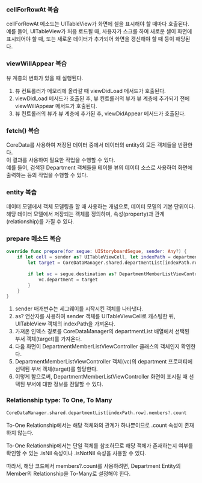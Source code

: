 ### cellForRowAt 복습
cellForRowAt 메소드는 UITableView가 화면에 셀을 표시해야 할 때마다 호출된다.<br>
예를 들어, UITableView가 처음 로드될 때, 사용자가 스크롤 하여 새로운 셀이 화면에 표시되어야
할 때, 또는 새로운 데이터가 추가되어 화면을 갱신해야 할 때 등이 해당된다.<br>


### viewWillAppear 복습
뷰 계층의 변화가 있을 때 실행된다.<br>
1. 뷰 컨트롤러가 메모리에 올라갈 때 viewDidLoad 메서드가 호출된다.<br>
2. viewDidLoad 메서드가 호출된 후, 뷰 컨트롤러의 뷰가 뷰 계층에 추가되기 전에 viewWillAppear 메서드가 호출된다.<br>
3. 뷰 컨트롤러의 뷰가 뷰 계층에 추가된 후, viewDidAppear 메서드가 호출된다.<br>


### fetch() 복습
CoreData를 사용하여 저장된 데이터 중에서 데이터의 entity의 모든 객체들을 반환한다.<br>
이 결과를 사용하여 필요한 작업을 수행할 수 있다.<br>
예를 들어, 검색된 Department 객체들을 테이블 뷰의 데이터 소스로 사용하여 화면에 출력하는 등의 작업을 수행할 수 있다.<br>

### entity 복습
데이터 모델에서 객체 모델링을 할 때 사용하는 개념으로, 데이터 모델의 기본 단위이다.<br>
해당 데이터 모델에서 저장되는 객체를 정의하며, 속성(property)과 관계(relationship)를 가질 수 있다.<br>


### prepare 메소드 복습
```swift
override func prepare(for segue: UIStoryboardSegue, sender: Any?) {
    if let cell = sender as? UITableViewCell, let indexPath = departmentListTableView.indexPath(for: cell) {
        let target = CoreDataManager.shared.departmentList[indexPath.row]
        
        if let vc = segue.destination as? DepartmentMemberListViewController {
            vc.department = target
        }
    }
}
```
1. sender 매개변수는 세그웨이를 시작시킨 객체를 나타낸다.<br>
2. as? 연산자를 사용하여 sender 객체를 UITableViewCell로 캐스팅한 뒤, UITableView 객체의 indexPath을 가져온다.<br>
3. 가져온 인덱스 경로를 CoreDataManager의 departmentList 배열에서 선택된 부서 객체(target)를 가져온다.<br>
4. 다음 화면이 DepartmentMemberListViewController 클래스의 객체인지 확인한다.<br>
5. DepartmentMemberListViewController 객체(vc)의 department 프로퍼티에 선택된 부서 객체(target)를 할당한다.<br>
6. 이렇게 함으로써, DepartmentMemberListViewController 화면이 표시될 때 선택된 부서에 대한 정보를 전달할 수 있다.<br>

### Relationship type: To One, To Many
```swift
CoreDataManager.shared.departmentList[indexPath.row].members?.count
```
To-One Relationship에서는 해당 객체와의 관계가 하나뿐이므로 .count 속성이 존재하지 않는다.<br>

To-One Relationship에서는 단일 객체를 참조하므로 해당 객체가 존재하는지 여부를 확인할 수 있는 .isNil 속성이나 .isNotNil 속성을 사용할 수 있다.<br>

따라서, 해당 코드에서 members?.count를 사용하려면, Department Entity의 Member의 Relationship을 To-Many로 설정해야 한다.<br>
